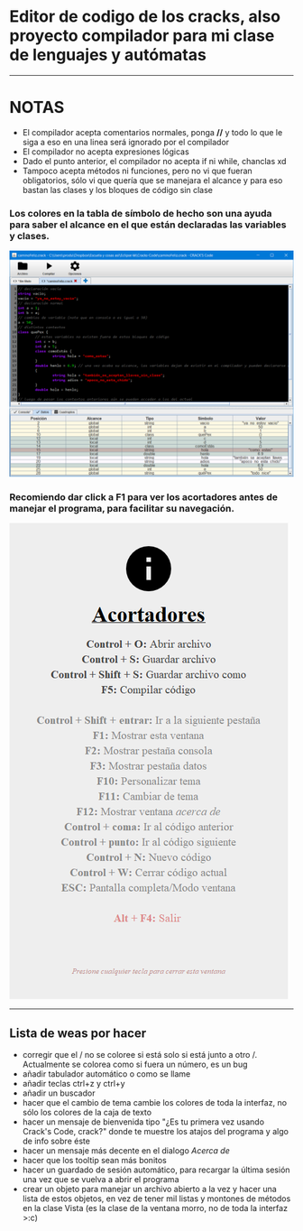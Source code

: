 # Editor de codigo de los cracks, also proyecto compilador para mi clase de lenguajes y autómatas
--------------------------------
# NOTAS
- El compilador acepta comentarios normales, ponga <b>//</b> y todo lo que le siga a eso en una linea será ignorado por el compilador
- El compilador no acepta expresiones lógicas
- Dado el punto anterior, el compilador no acepta if ni while, chanclas xd
- Tampoco acepta métodos ni funciones, pero no vi que fueran obligatorios, sólo vi que quería que se manejara el alcance y para eso bastan las clases y los bloques de código sin clase

### Los colores en la tabla de símbolo de hecho son una ayuda para saber el alcance en el que están declaradas las variables y clases.
![Imagen del camino feliz](/img/primerCaminoFeliz.png)

### Recomiendo dar click a F1 para ver los acortadores antes de manejar el programa, para facilitar su navegación.
![Imagen los acortadores](/img/nuevaVentanaAyuda.png)


-----------------------------------
## Lista de weas por hacer
- corregir que el / no se coloree si está solo si está junto a otro /. Actualmente se colorea como si fuera un número, es un bug
- añadir tabulador automático o como se llame
- añadir teclas ctrl+z y ctrl+y
- añadir un buscador
- hacer que el cambio de tema cambie los colores de toda la interfaz, no sólo los colores de la caja de texto
- hacer un mensaje de bienvenida tipo "¿Es tu primera vez usando Crack's Code, crack?" donde te muestre los atajos del programa y algo de info sobre éste
- hacer un mensaje más decente en el dialogo <i>Acerca de</i>
- hacer que los tooltip	sean más bonitos
- hacer un guardado de sesión automático, para recargar la última sesión una vez que se vuelva a abrir el programa
- crear un objeto para manejar un archivo abierto a la vez y hacer una lista de estos objetos, en vez de tener mil listas y montones de métodos en la clase Vista (es la clase de la ventana morro, no de toda la interfaz >:c)